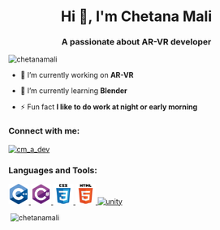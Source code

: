 <h1 align="center">Hi 👋, I'm Chetana Mali</h1>
<h3 align="center">A passionate about AR-VR developer</h3>

<p align="left"> <img src="https://komarev.com/ghpvc/?username=chetanamali&label=Profile%20views&color=0e75b6&style=flat" alt="chetanamali" /> </p>

- 🔭 I’m currently working on **AR-VR**

- 🌱 I’m currently learning **Blender**

- ⚡ Fun fact **I like to do work at night or early morning**

<h3 align="left">Connect with me:</h3>
<p align="left">
<a href="https://instagram.com/cm_a_dev" target="blank"><img align="center" src="https://cdn.jsdelivr.net/npm/simple-icons@3.0.1/icons/instagram.svg" alt="cm_a_dev" height="30" width="40" /></a>
</p>

<h3 align="left">Languages and Tools:</h3>
<p align="left"> <a href="https://www.w3schools.com/cpp/" target="_blank"> <img src="https://raw.githubusercontent.com/devicons/devicon/master/icons/cplusplus/cplusplus-original.svg" alt="cplusplus" width="40" height="40"/> </a> <a href="https://www.w3schools.com/cs/" target="_blank"> <img src="https://raw.githubusercontent.com/devicons/devicon/master/icons/csharp/csharp-original.svg" alt="csharp" width="40" height="40"/> </a> <a href="https://www.w3schools.com/css/" target="_blank"> <img src="https://raw.githubusercontent.com/devicons/devicon/master/icons/css3/css3-original-wordmark.svg" alt="css3" width="40" height="40"/> </a> <a href="https://www.w3.org/html/" target="_blank"> <img src="https://raw.githubusercontent.com/devicons/devicon/master/icons/html5/html5-original-wordmark.svg" alt="html5" width="40" height="40"/> </a> <a href="https://unity.com/" target="_blank"> <img src="https://www.vectorlogo.zone/logos/unity3d/unity3d-icon.svg" alt="unity" width="40" height="40"/> </a> </p>



<p>&nbsp;<img align="center" src="https://github-readme-stats.vercel.app/api?username=chetanamali&show_icons=true&locale=en" alt="chetanamali"/></p>



